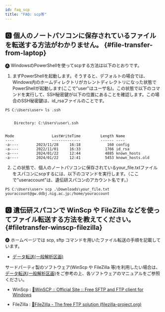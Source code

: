 ```yaml
---
id: faq_scp
title: "FAQ: scp等"
---
```




## &#x1F180; 個人のノートパソコンに保存されているファイルを転送する方法がわかりません。 {#file-transfer-from-laptop}

&#x1F150; WindowsのPowerShellを使ってscpする方法は以下のとおりです。

1. まずPowerShellを起動します。そうすると、デフォルトの場合では、Windows内のホームディレクトリがカレントディレクトリになった状態でPowerShellが起動します(ここで"user"はユーザ名)。この状態で以下のコマンドを実行して、SSH秘密鍵が以下の位置にあることを確認します。この場合のSSH秘密鍵は、id_rsaファイルのことです。


```
PS C:\Users\user> ls .ssh


    Directory: C:\Users\user\.ssh


Mode                 LastWriteTime         Length Name
----                 -------------         ------ ----
-a----        2023/11/28     16:18            160 config
-a----        2022/11/01     16:33           1766 id_rsa
-a----        2024/01/22     12:44           4885 known_hosts
-a----        2024/01/22     12:41           5453 known_hosts.old
```

2. この状態で、個人のノートパソコンに保存されているyour_file.txtファイルをスパコンにscpするには、以下のコマンドを実行します。（ここで"useraccount"は、遺伝研スパコンのアカウント名です。）

```
PS C:\Users\user> scp .\Downloads\your_file.txt
youraccount@gw.ddbj.nig.ac.jp:/home/youraccount
```




## &#x1F180; 遺伝研スパコンで WinScp や FileZilla などを使ってファイル転送する方法を教えてください。 {#filetransfer-winscp-filezilla}

&#x1F150; ホームページでは scp, sftp コマンドを用いたファイル転送の手順を記載しています。

- [データ転送(一般解析区画)](/guides/using_general_analysis_division/ga_data_transfer/)

サードパーティ製のソフトウェア(WinScp や FileZilla 等)を利用したい場合は、[データ転送(一般解析区画)](/guides/using_general_analysis_division/ga_data_transfer/)をご参考の上、各ソフトウェアのマニュアルをご参照ください。

- WinScp : 
[&#x1f517;WinSCP :: Official Site :: Free SFTP and FTP client for Windows](https://winscp.net/eng/index.php)


- FileZilla : 
[&#x1f517;FileZilla - The free FTP solution (filezilla-project.org)](https://filezilla-project.org/)
